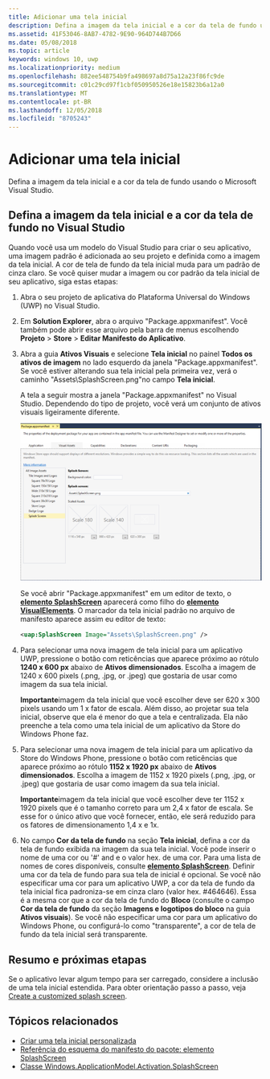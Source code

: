 ```yaml
---
title: Adicionar uma tela inicial
description: Defina a imagem da tela inicial e a cor da tela de fundo usando o Microsoft Visual Studio.
ms.assetid: 41F53046-8AB7-4782-9E90-964D744B7D66
ms.date: 05/08/2018
ms.topic: article
keywords: windows 10, uwp
ms.localizationpriority: medium
ms.openlocfilehash: 882ee548754b9fa498697a8d75a12a23f86fc9de
ms.sourcegitcommit: c01c29cd97f1cbf050950526e18e15823b6a12a0
ms.translationtype: MT
ms.contentlocale: pt-BR
ms.lasthandoff: 12/05/2018
ms.locfileid: "8705243"
---
```

# <a name="add-a-splash-screen"></a>Adicionar uma tela inicial

Defina a imagem da tela inicial e a cor da tela de fundo usando o Microsoft Visual Studio.

## <a name="set-the-splash-screen-image-and-background-color-in-visual-studio"></a>Defina a imagem da tela inicial e a cor da tela de fundo no Visual Studio

Quando você usa um modelo do Visual Studio para criar o seu aplicativo, uma imagem padrão é adicionada ao seu projeto e definida como a imagem da tela inicial. A cor de tela de fundo da tela inicial muda para um padrão de cinza claro. Se você quiser mudar a imagem ou cor padrão da tela inicial de seu aplicativo, siga estas etapas:

1. Abra o seu projeto de aplicativa do Plataforma Universal do Windows (UWP) no Visual Studio.
2. Em **Solution Explorer**, abra o arquivo "Package.appxmanifest". Você também pode abrir esse arquivo pela barra de menus escolhendo **Projeto** &gt; **Store** &gt; **Editar Manifesto do Aplicativo**.
3. Abra a guia **Ativos Visuais** e selecione **Tela inicial** no painel **Todos os ativos de imagem** no lado esquerdo da janela "Package.appxmanifest". Se você estiver alterando sua tela inicial pela primeira vez, verá o caminho "Assets\\SplashScreen.png"no campo **Tela inicial**.

    A tela a seguir mostra a janela "Package.appxmanifest" no Visual Studio. Dependendo do tipo de projeto, você verá um conjunto de ativos visuais ligeiramente diferente.

    ![uma captura de tela da janela "package.appxmanifest" no visual studio 2017](images/appmanifest.png)

    Se você abrir "Package.appxmanifest" em um editor de texto, o [**elemento SplashScreen**](https://msdn.microsoft.com/library/windows/apps/br211467) aparecerá como filho do [**elemento VisualElements**](https://msdn.microsoft.com/library/windows/apps/br211471). O marcador da tela inicial padrão no arquivo de manifesto aparece assim eu editor de texto:

    ```xml
    <uap:SplashScreen Image="Assets\SplashScreen.png" />
    ```

4. Para selecionar uma nova imagem de tela inicial para um aplicativo UWP, pressione o botão com reticências que aparece próximo ao rótulo **1240 x 600 px** abaixo de **Ativos dimensionados**. Escolha a imagem de 1240 x 600 pixels (.png, .jpg, or .jpeg) que gostaria de usar como imagem da sua tela inicial.

    **Importante**imagem da tela inicial que você escolher deve ser 620 x 300 pixels usando um 1 x fator de escala. Além disso, ao projetar sua tela inicial, observe que ela é menor do que a tela e centralizada. Ela não preenche a tela como uma tela inicial de um aplicativo da Store do Windows Phone faz.

5. Para selecionar uma nova imagem de tela inicial para um aplicativo da Store do Windows Phone, pressione o botão com reticências que aparece próximo ao rótulo **1152 x 1920 px** abaixo de **Ativos dimensionados**. Escolha a imagem de 1152 x 1920 pixels (.png, .jpg, or .jpeg) que gostaria de usar como imagem da sua tela inicial.

    **Importante**imagem da tela inicial que você escolher deve ter 1152 x 1920 pixels que é o tamanho correto para um 2,4 x fator de escala. Se esse for o único ativo que você fornecer, então, ele será reduzido para os fatores de dimensionamento 1,4 x e 1x.

6. No campo **Cor da tela de fundo** na seção **Tela inicial**, defina a cor da tela de fundo exibida na imagem da sua tela inicial. Você pode inserir o nome de uma cor ou '\#' and e o valor hex. de uma cor. Para uma lista de nomes de cores disponíveis, consulte [**elemento SplashScreen**](https://msdn.microsoft.com/library/windows/apps/br211467). Definir uma cor da tela de fundo para sua tela de inicial é opcional. Se você não especificar uma cor para um aplicativo UWP, a cor da tela de fundo da tela inicial fica padroniza-se em cinza claro (valor hex. \#464646). Essa é a mesma cor que a cor da tela de fundo do **Bloco** (consulte o campo **Cor da tela de fundo** da seção **Imagens e logotipos do bloco** na guia **Ativos visuais**). Se você não especificar uma cor para um aplicativo do Windows Phone, ou configurá-lo como "transparente", a cor de tela de fundo da tela inicial será transparente.

## <a name="summary-and-next-steps"></a>Resumo e próximas etapas

Se o aplicativo levar algum tempo para ser carregado, considere a inclusão de uma tela inicial estendida. Para obter orientação passo a passo, veja [Create a customized splash screen](create-a-customized-splash-screen.md).

## <a name="related-topics"></a>Tópicos relacionados

* [Criar uma tela inicial personalizada](create-a-customized-splash-screen.md)
* [Referência do esquema do manifesto do pacote: elemento SplashScreen](https://msdn.microsoft.com/library/windows/apps/br211467)
* [Classe Windows.ApplicationModel.Activation.SplashScreen](https://msdn.microsoft.com/library/windows/apps/br224763)